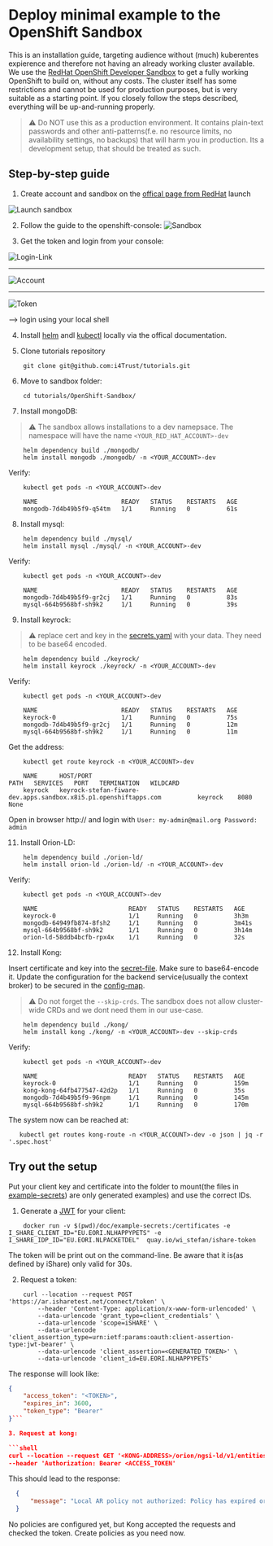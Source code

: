 # Deploy minimal example to the OpenShift Sandbox

This is an installation guide, targeting audience without (much) kuberentes expierence and therefore not having an already working cluster available. We use the [RedHat OpenShift Developer Sandbox](https://developers.redhat.com/developer-sandbox) to get a fully working OpenShift to build on, without any costs. The cluster itself has some restrictions and cannot be used for production purposes, but is very suitable as a starting point. If you closely follow the steps described, everything will be up-and-running properly.

>:warning: Do NOT use this as a production environment. It contains plain-text passwords and other anti-patterns(f.e. no resource limits, no availability settings, no backups) that will harm you in production. Its a development setup, that should be treated as such.

## Step-by-step guide

1. Create account and sandbox on the [offical page from RedHat](https://developers.redhat.com/developer-sandbox/get-started)
launch 

![Launch sandbox](./doc/launch-sandbox.png)

2. Follow the guide to the openshift-console:
![Sandbox](./doc/sandbox.png)

3. Get the token and login from your console:

![Login-Link](./doc/login-link.png)

---

![Account](./doc/dev-sandbox.png)

---

![Token](./doc/token.png)

--> login using your local shell

4. Install [helm](https://helm.sh/docs/intro/install/) andl [kubectl](https://kubernetes.io/docs/tasks/tools/) locally via the offical documentation.

5. Clone tutorials repository
```shell
    git clone git@github.com:i4Trust/tutorials.git
```

6. Move to sandbox folder:
```shell
    cd tutorials/OpenShift-Sandbox/
```

7. Install mongoDB:

>:warning: The sandbox allows installations to a dev namepsace. The namespace will have the name ```<YOUR_RED_HAT_ACCOUNT>-dev```

```shell
    helm dependency build ./mongodb/
    helm install mongodb ./mongodb/ -n <YOUR_ACCOUNT>-dev
```

Verify:
```shell
    kubectl get pods -n <YOUR_ACCOUNT>-dev

    NAME                       READY   STATUS    RESTARTS   AGE
    mongodb-7d4b49b5f9-q54tm   1/1     Running   0          61s
```

8. Install mysql:

```shell
    helm dependency build ./mysql/
    helm install mysql ./mysql/ -n <YOUR_ACCOUNT>-dev
```

Verify:
```shell
    kubectl get pods -n <YOUR_ACCOUNT>-dev

    NAME                       READY   STATUS    RESTARTS   AGE
    mongodb-7d4b49b5f9-gr2cj   1/1     Running   0          83s
    mysql-664b9568bf-sh9k2     1/1     Running   0          39s
```

9. Install keyrock:

> :warning: replace cert and key in the [secrets.yaml](./keyrock/templates/secrets.yaml) with your data. They need to be base64 encoded.

```shell
    helm dependency build ./keyrock/
    helm install keyrock ./keyrock/ -n <YOUR_ACCOUNT>-dev
```

Verify:

```shell
    kubectl get pods -n <YOUR_ACCOUNT>-dev

    NAME                       READY   STATUS    RESTARTS   AGE
    keyrock-0                  1/1     Running   0          75s
    mongodb-7d4b49b5f9-gr2cj   1/1     Running   0          12m
    mysql-664b9568bf-sh9k2     1/1     Running   0          11m
```

Get the address:

```shell 
    kubectl get route keyrock -n <YOUR_ACCOUNT>-dev

    NAME      HOST/PORT                                                          PATH   SERVICES   PORT   TERMINATION   WILDCARD
    keyrock   keyrock-stefan-fiware-dev.apps.sandbox.x8i5.p1.openshiftapps.com          keyrock    8080                 None
```

Open in browser http://<URL> and login with ```User: my-admin@mail.org Password: admin```

11. Install Orion-LD:

```shell
    helm dependency build ./orion-ld/
    helm install orion-ld ./orion-ld/ -n <YOUR_ACCOUNT>-dev
```

Verify:

```shell
    kubectl get pods -n <YOUR_ACCOUNT>-dev

    NAME                         READY   STATUS    RESTARTS   AGE
    keyrock-0                    1/1     Running   0          3h3m
    mongodb-64949fb874-8fsh2     1/1     Running   0          3m41s
    mysql-664b9568bf-sh9k2       1/1     Running   0          3h14m
    orion-ld-58ddb4bcfb-rpx4x    1/1     Running   0          32s
```

12. Install Kong:

Insert certificate and key into the [secret-file](./kong/template/secret.yaml). Make sure to base64-encode it.
Update the configuration for the backend service(usually the context broker) to be secured in the [config-map](./kong/template/configmap.yaml). 

> :warning: Do not forget the ```--skip-crds```. The sandbox does not allow cluster-wide CRDs and we dont need them in our use-case.

```shell
    helm dependency build ./kong/
    helm install kong ./kong/ -n <YOUR_ACCOUNT>-dev --skip-crds
```

Verify:

```shell
    kubectl get pods -n <YOUR_ACCOUNT>-dev

    NAME                         READY   STATUS    RESTARTS   AGE
    keyrock-0                    1/1     Running   0          159m
    kong-kong-64fb477547-42d2p   1/1     Running   0          35s
    mongodb-7d4b49b5f9-96npm     1/1     Running   0          145m
    mysql-664b9568bf-sh9k2       1/1     Running   0          170m
```

The system now can be reached at: 

```shell
   kubectl get routes kong-route -n <YOUR_ACCOUNT>-dev -o json | jq -r '.spec.host'
```

## Try out the setup

Put your client key and certificate into the folder to mount(the files in  [example-secrets](./doc/example-secrets/)) are only generated examples) and use the correct IDs.

1. Generate a [JWT](https://dev.ishareworks.org/introduction/jwt.html) for your client:
```shell
    docker run -v $(pwd)/doc/example-secrets:/certificates -e I_SHARE_CLIENT_ID="EU.EORI.NLHAPPYPETS" -e I_SHARE_IDP_ID="EU.EORI.NLPACKETDEL"  quay.io/wi_stefan/ishare-token
```

The token will be print out on the command-line. Be aware that it is(as defined by iShare) only valid for 30s.

2. Request a token: 
```shell 
    curl --location --request POST 'https://ar.isharetest.net/connect/token' \
        --header 'Content-Type: application/x-www-form-urlencoded' \
        --data-urlencode 'grant_type=client_credentials' \
        --data-urlencode 'scope=iSHARE' \
        --data-urlencode 'client_assertion_type=urn:ietf:params:oauth:client-assertion-type:jwt-bearer' \
        --data-urlencode 'client_assertion=<GENERATED_TOKEN>' \
        --data-urlencode 'client_id=EU.EORI.NLHAPPYPETS'
```

The response will look  like:

```json
{
    "access_token": "<TOKEN>",
    "expires_in": 3600,
    "token_type": "Bearer"
}```

3. Request at kong:

```shell
curl --location --request GET '<KONG-ADDRESS>/orion/ngsi-ld/v1/entities/urn:ngsi-ld:TEST:ENTITY' \
--header 'Authorization: Bearer <ACCESS_TOKEN' 
```
This should lead to the response:
```json
  {
      "message": "Local AR policy not authorized: Policy has expired or is not yet valid"
  }
```
No policies are configured yet, but Kong accepted the requests and checked the token. Create policies as you need now.